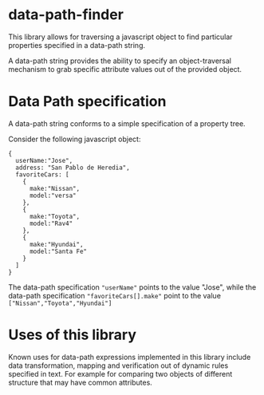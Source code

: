 # data-path-finder
This library allows for traversing a javascript object to find particular properties specified in a data-path string.

A data-path string provides the ability to specify an object-traversal mechanism to grab specific attribute values out of the provided object.

# Data Path specification
A data-path string conforms to a simple specification of a property tree.

Consider the following javascript object:
```
{
  userName:"Jose",
  address: "San Pablo de Heredia",
  favoriteCars: [ 
    {
      make:"Nissan",
      model:"versa"
    },
    {
      make:"Toyota",
      model:"Rav4"
    },
    {
      make:"Hyundai",
      model:"Santa Fe"
    }
  ]
}
```

The data-path specification `"userName"` points to the value "Jose", while the data-path specification `"favoriteCars[].make"` point to the value `["Nissan","Toyota","Hyundai"]`

# Uses of this library
Known uses for data-path expressions implemented in this library include data transformation, mapping and verification out of dynamic rules specified in text. For example for comparing two objects of different structure that may have common attributes.

